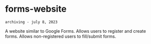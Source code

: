 # forms-website
`archiving - july 8, 2023`

A website similar to Google Forms. Allows users to register and create forms. Allows non-registered users to fill/submit forms.

